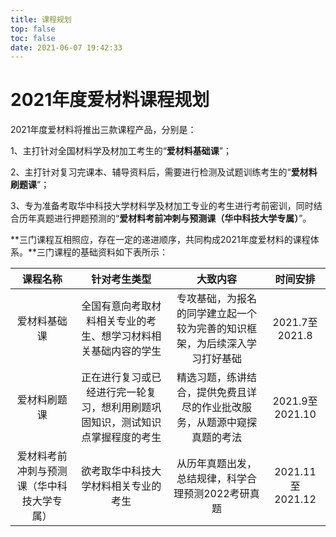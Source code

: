 ```yaml
---
title: 课程规划
top: false
toc: false
date: 2021-06-07 19:42:33
---
```


# 2021年度爱材料课程规划

2021年度爱材料将推出三款课程产品，分别是：

1、主打针对全国材料学及材加工考生的“**爱材料基础课**”；

2、主打针对复习完课本、辅导资料后，需要进行检测及试题训练考生的“**爱材料刷题课**”；

3、专为准备考取华中科技大学材料学及材加工专业的考生进行考前密训，同时结合历年真题进行押题预测的“**爱材料考前冲刺与预测课（华中科技大学专属）**”。

**三门课程互相照应，存在一定的递进顺序，共同构成2021年度爱材料的课程体系。**三门课程的基础资料如下表所示：

|                **课程名称**                |                       **针对考生类型**                       |                         **大致内容**                         |   **时间安排**   |
| :----------------------------------------: | :----------------------------------------------------------: | :----------------------------------------------------------: | :--------------: |
|                爱材料基础课                | 全国有意向考取材料相关专业的考生、想学习材料相关基础内容的学生 | 专攻基础，为报名的同学建立起一个较为完善的知识框架，为后续深入学习打好基础 |  2021.7至2021.8  |
|                爱材料刷题课                | 正在进行复习或已经进行完一轮复习，想利用刷题巩固知识，测试知识点掌握程度的考生 | 精选习题，练讲结合，提供免费且详尽的作业批改服务，从题源中窥探真题的考法 | 2021.9至2021.10  |
| 爱材料考前冲刺与预测课（华中科技大学专属） |             欲考取华中科技大学材料相关专业的考生             |      从历年真题出发，总结规律，科学合理预测2022考研真题      | 2021.11至2021.12 |

